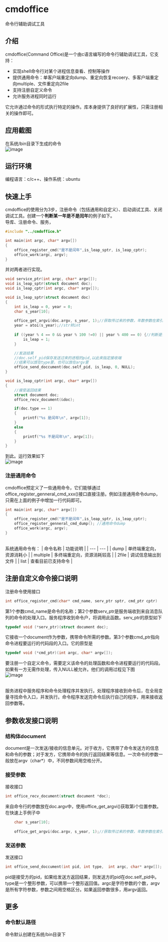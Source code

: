 # cmdoffice
命令行辅助调试工具

## 介绍
cmdoffice(Command Office)是一个由c语言编写的命令行辅助调试工具，它支持：
+ 实现shell命令行对某个进程信息查看、控制等操作
+ 提供通用命令：单客户端重定向dump、重定向恢复recoery、多客户端重定向multiple、文件重定向2file
+ 支持注册自定义命令
+ 允许服务进程同时运行

它允许通过命令的形式执行特定的操作。库本身提供了良好的扩展性，只需注册相关的操作即可。
## 应用截图
在系统/bin目录下生成的命令<br>
![image](https://user-images.githubusercontent.com/48158080/181439230-aea1bf94-3a0b-468b-9ee2-ad3a389d6295.png)


## 运行环境
编程语言：c/c++、操作系统：ubuntu

## 快速上手
cmdoffice的使用分为3步，注册命令（包括通用和自定义）、启动调试工具、关闭调试工具。创建一个**判断某一年是不是闰年**的例子如下。
<br>导库、注册命令、服务，
``` c
#include "../cmdoffice.h"

int main(int argc, char* argv[])
{
    office_register_cmd("是不是闰年",is_leap_sptr, is_leap_cptr);
    office_work(argc, argv);    
}
```
并对两者进行实现。
``` c
void service_ptr(int argc, char* argv[]);
void is_leap_sptr(struct document doc);
void is_leap_cptr(int argc, char* argv[]);

void is_leap_sptr(struct document doc)
{
    int is_leap = 0, year = 0;
    char s_year[10];
    
    office_get_argvi(doc.argv, s_year, 1);//获取传过来的参数，年数参数在索引为1的位置
    year = atoi(s_year);//str转int
    
    if ((year % 4 == 0 && year % 100 !=0) || year % 400 == 0) {//判断是否为闰年的条件
        is_leap = 1;
    }

    //发送结果
    //doc.self_pid保存发送过来的进程的pid,以此来指定接收端
    //结果可以放在type里，也可以放在argv里
    office_send_doccument(doc.self_pid, is_leap, 0, NULL);
}

void is_leap_cptr(int argc, char* argv[])
{
    //接受返回结果
    struct document doc;
    office_recv_document(&doc);

    if(doc.type == 1)
    {
        printf("%s 是闰年\n", argv[1]);
    }
    else
    {
        printf("%s 不是闰年\n", argv[1]);
    }
}

```
到此。运行效果如下<br>
![image](https://user-images.githubusercontent.com/48158080/181672622-758f81c2-7d5f-427f-bb9b-d23e4d503920.png)


### 注册通用命令
cmdoffice预定义了一些通用命令，它们能够通过office_register_genneral_cmd_xxx()接口直接注册。例如注册通用命令dump，只需在上面的例子中增加一行代码即可。
``` c
int main(int argc, char* argv[])
{
    office_register_cmd("是不是闰年",is_leap_sptr, is_leap_cptr);
    office_register_genneral_cmd_dump(); //通用命令dump
    office_work(argc, argv);    
}

``` 
<br>系统通用命令有：
| 命令名称 | 功能说明 |
| --- | --- |
| dump |  单终端重定向，资源消耗小   |
| multiple | 多终端重定向，资源消耗较高  |
| 2file | 调试信息输出到文件 |
| list | 查看目前已支持命令 |

## 注册自定义命令接口说明
注册命令使用接口
``` c
int office_register_cmd(char* cmd_name, serv_ptr sptr, cmd_ptr cptr)
```
第1个参数cmd_name是命令的名称；第2个参数serv_ptr是服务端收到来自消息队列的命令的处理入口。服务程序收到命令户，将调用此函数。serv_ptr的原型如下
``` c
typedef void (*serv_ptr)(struct document doc);
```
它接收一个document作为参数，携带命令所需的参数。第3个参数cmd_ptr指向命令进程要运行的代码段的入口。它的原型是

``` c
typedef void (*cmd_ptr)(int argc, char* argv[]);
``` 
要注册一个自定义命令，需要定义该命令的处理函数和命令进程要运行的代码段。如果有一方无需作处理，传入NULL被允许。他们的调用过程见下图<br>
![image](https://user-images.githubusercontent.com/48158080/181724764-4c52403f-fc38-4bdf-9d1c-baa192a7adaf.png)

<br>服务进程中服务程序和命令处理程序并发执行。处理程序接收到命令后，在全局变量寻找命令入口，并发执行。命令程序发送完命令后执行自己的程序，用来接收返回参数等。

## 参数收发接口说明
### 结构体document
document是一次发送/接收的信息单元。对于收方，它携带了命令发送方的信息和命令的参数；对于发方，它携带命令的执行返回结果等信息。一次命令的参数一般放在argv（char*）中，不同参数间用空格分开。
### 接受参数
接收接口
``` c
int office_recv_document(struct document *doc);
``` 
来自命令行的参数放在doc.argv中，使用office_get_argvi()获取第i个位置参数。在快速上手例子中
``` c
    char s_year[10];
    
    office_get_argvi(doc.argv, s_year, 1);//获取传过来的参数，年数参数在索引为1的位置
``` 
### 发送参数
发送接口
``` c
int office_send_doccument(int pid, int type,  int argc, char* argv[]);
``` 
pid是接受方的pid，如果给发送方返回结果，则发送方的pid在doc.self_pid中。type是一个整形参数，可以携带一个整形返回值。argc是字符参数的个数，argv是所有字符参数，参数之间用空格区分。如果返回参数很多，用argv返回。

## 更多
### 命令默认路径
命令默认创建在系统/bin目录下

